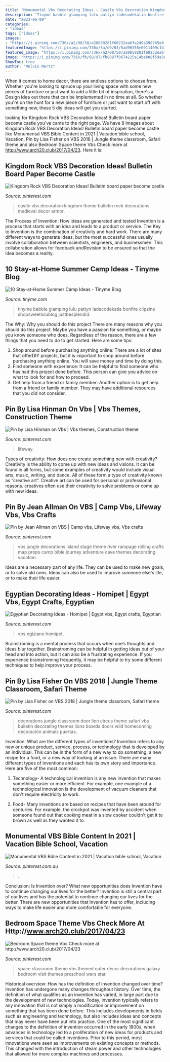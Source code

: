 ```yaml
---
title: "Monumental Vbs Decorating Ideas ~ Castle Vbs Decoration Kingdom Theme Bulletin Rock Decorations Medieval Decor Armor"
description: "Tinyme babble glamping lulu pattyn ladecodekatia bonfire clipzine shopsweetlulublog justbesplendid"
date: "2023-06-09"
categories:
- "ideas"
tags: ["ideas"]
images:
- "https://i.pinimg.com/736x/a2/08/50/a20850281f60232ea6fa249a398765e0.jpg"
featuredImage: "https://i.pinimg.com/736x/5a/d9/63/5ad96355e0911409c1b1a3b60ff3a837--medieval-decorations-castle-vbs-decorations.jpg"
featured_image: "https://i.pinimg.com/736x/a2/08/50/a20850281f60232ea6fa249a398765e0.jpg"
image: "https://i.pinimg.com/736x/fb/88/97/fb8897f0674225a14beb08f59a3ed671.jpg"
ShowToc: true
author: "Melvin Mertz"
---
```



When it comes to home decor, there are endless options to choose from. Whether you're looking to spruce up your living space with some new pieces of furniture or just want to add a little bit of inspiration, there's a Design idea out there that can be implemented in no time at all. So whether you're on the hunt for a new piece of furniture or just want to start off with something new, these 5 diy ideas will get you started.

	

		
looking for Kingdom Rock VBS Decoration Ideas! Bulletin board paper become castle you've came to the right page. We have 8 Images about Kingdom Rock VBS Decoration Ideas! Bulletin board paper become castle like Monumental VBS Bible Content in 2021 | Vacation bible school, Vacation, Pin by Lisa Fisher on VBS 2018 | Jungle theme classroom, Safari theme and also Bedroom Space theme Vbs Check more at http://www.arch20.club/2017/04/23. Here it is:
		
    
## Kingdom Rock VBS Decoration Ideas! Bulletin Board Paper Become Castle

<img loading=lazy src="https://i.pinimg.com/736x/5a/d9/63/5ad96355e0911409c1b1a3b60ff3a837--medieval-decorations-castle-vbs-decorations.jpg" onerror="this.onerror=null;this.src='https://tse2.mm.bing.net/th?id=OIP.QtOLlbAxLzrmjCgQ0iGCzwHaLG&amp;pid=15.1';" alt="Kingdom Rock VBS Decoration Ideas! Bulletin board paper become castle">

_Source: pinterest.com_

>castle vbs decoration kingdom theme bulletin rock decorations medieval decor armor. 

	

The Process of Invention: How ideas are generated and tested
Invention is a process that starts with an idea and leads to a product or service. The Key to Invention is the combination of creativity and hard work. There are many different ways to generate ideas, but the most successful ones usually involve collaboration between scientists, engineers, and businessmen. This collaboration allows for feedback andRevision to be ensured so that the idea becomes a reality.

    
## 10 Stay-at-Home Summer Camp Ideas - Tinyme Blog

<img loading=lazy src="https://www.tinyme.com/blog/wp-content/uploads/10-stay-at-home-summer-camp-ideas/10-Stay-at-Home-Summer-Camp-Ideas-1.jpg" onerror="this.onerror=null;this.src='https://tse2.mm.bing.net/th?id=OIP.Ds9lV0LAYfotog3r1weYuAHaLI&amp;pid=15.1';" alt="10 Stay-at-Home Summer Camp Ideas - Tinyme Blog">

_Source: tinyme.com_

>tinyme babble glamping lulu pattyn ladecodekatia bonfire clipzine shopsweetlulublog justbesplendid. 

	

The Why: Why you should do this project
There are many reasons why you should do this project. Maybe you have a passion for something, or maybe you know someone who does. Regardless of the reason, there are a few things that you need to do to get started. Here are some tips:
1. Shop around before purchasing anything online: There are a lot of sites that offerDIY projects, but it is important to shop around before purchasing anything online. You will save money and time by doing this.
2. Find someone with experience: It can be helpful to find someone who has had this project done before. This person can give you advice on what to look for and how to proceed.
3. Get help from a friend or family member: Another option is to get help from a friend or family member. They may have additional resources that you did not consider.

    
## Pin By Lisa Hinman On Vbs | Vbs Themes, Construction Theme

<img loading=lazy src="https://i.pinimg.com/736x/13/6c/6c/136c6c39164966f7a359bcbea32c3f7b.jpg" onerror="this.onerror=null;this.src='https://tse4.mm.bing.net/th?id=OIP.EIsC4-QvYTT9c5DbaegiKQHaFv&amp;pid=15.1';" alt="Pin by Lisa Hinman on Vbs | Vbs themes, Construction theme">

_Source: pinterest.com_

>lifeway. 

	

Types of creativity: How does one create something new with creativity?
Creativity is the ability to come up with new ideas and visions. It can be found in all forms, but some examples of creativity would include visual arts, music, writing, and dance. All of these form a type of creativity known as “creative art”. Creative art can be used for personal or professional reasons. creatives often use their creativity to solve problems or come up with new ideas.

    
## Pin By Jean Allman On VBS | Camp Vbs, Lifeway Vbs, Vbs Crafts

<img loading=lazy src="https://i.pinimg.com/736x/a2/08/50/a20850281f60232ea6fa249a398765e0.jpg" onerror="this.onerror=null;this.src='https://tse2.mm.bing.net/th?id=OIP.XuzN8MYXkypAmXxzjT6fGAHaHa&amp;pid=15.1';" alt="Pin by Jean Allman on VBS | Camp vbs, Lifeway vbs, Vbs crafts">

_Source: pinterest.com_

>vbs jungle decorations island stage theme river rampage rolling crafts map props camp bible journey adventure cave themes decorating vacation. 

	

Ideas are a necessary part of any life. They can be used to make new goals, or to solve old ones. Ideas can also be used to improve someone else's life, or to make their life easier.

    
## Egyptian Decorating Ideas - Homipet | Egypt Vbs, Egypt Crafts, Egyptian

<img loading=lazy src="https://i.pinimg.com/originals/89/d0/13/89d013b8778e8e19dc07ff3f4e88e33d.jpg" onerror="this.onerror=null;this.src='https://tse1.mm.bing.net/th?id=OIP.Qdvfz9rraGRhlA9I8Wrm7QHaLW&amp;pid=15.1';" alt="Egyptian Decorating Ideas - Homipet | Egypt vbs, Egypt crafts, Egyptian">

_Source: pinterest.com_

>vbs egiziano homipet. 

	

Brainstroming is a mental process that occurs when one’s thoughts and ideas blur together. Brainstroming can be helpful in getting ideas out of your head and into action, but it can also be a frustrating experience. If you experience brainstroming frequently, it may be helpful to try some different techniques to help improve your process.

    
## Pin By Lisa Fisher On VBS 2018 | Jungle Theme Classroom, Safari Theme

<img loading=lazy src="https://i.pinimg.com/736x/fb/88/97/fb8897f0674225a14beb08f59a3ed671.jpg" onerror="this.onerror=null;this.src='https://tse1.mm.bing.net/th?id=OIP.sROZc9wWJxDSfawcFZr2qQHaIH&amp;pid=15.1';" alt="Pin by Lisa Fisher on VBS 2018 | Jungle theme classroom, Safari theme">

_Source: pinterest.com_

>decorations jungle classroom door lion circus theme safari vbs bulletin decorating themes lions boards doors wild homecoming decoración animals puertas. 

	

Invention: What are the different types of inventions?
Invention refers to any new or unique product, service, process, or technology that is developed by an individual. This can be in the form of a new way to do something, a new recipe for a food, or a new way of looking at an issue. There are many different types of inventions and each has its own story and importance. Here are five of the most common:
1. Technology- A technological invention is any new invention that makes something easier or more efficient. For example, one example of a technological innovation is the development of vacuum cleaners that don't require electricity to work.

2. Food- Many inventions are based on recipes that have been around for centuries. For example, the crockpot was invented by accident when someone found out that cooking meat in a slow cooker couldn't get it to brown as well as they wanted it to.

    
## Monumental VBS Bible Content In 2021 | Vacation Bible School, Vacation

<img loading=lazy src="https://i.pinimg.com/736x/d1/57/db/d157db04671890cb34578f0495993bee.jpg" onerror="this.onerror=null;this.src='https://tse3.mm.bing.net/th?id=OIP._IPvqjPGcxTU3hHWbNdRJwHaR_&amp;pid=15.1';" alt="Monumental VBS Bible Content in 2021 | Vacation bible school, Vacation">

_Source: pinterest.com.au_

>. 

	

Conclusion: Is Invention over? What new opportunities does Invention have to continue changing our lives for the better?
Invention is still a central part of our lives and has the potential to continue changing our lives for the better. There are new opportunities that Invention has to offer, including ways to make life easier and more comfortable for everyone.

    
## Bedroom Space Theme Vbs Check More At Http://www.arch20.club/2017/04/23

<img loading=lazy src="https://i.pinimg.com/originals/c8/67/3e/c8673e064833216c706f9f1e7645cc39.jpg" onerror="this.onerror=null;this.src='https://tse1.mm.bing.net/th?id=OIP._KtJTIQSQtXhoKViIeKI0gHaJ4&amp;pid=15.1';" alt="Bedroom Space theme Vbs Check more at http://www.arch20.club/2017/04/23">

_Source: pinterest.com_

>space classroom theme vbs themed outer decor decorations galaxy bedroom visit themes preschool wars star. 

	

Historical overview: How has the definition of invention changed over time?
Invention has undergone many changes throughout history. Over time, the definition of what qualifies as an invention has varied, in large part due to the development of new technologies. Today, invention typically refers to any innovation that is not simply a modification or improvement on something that has been done before. This includes developments in fields such as engineering and technology, but also includes ideas and concepts that may never have been put into practice.
One of the most significant changes to the definition of invention occurred in the early 1800s, when advances in technology led to a proliferation of new ideas for products and services that could be called inventions. Prior to this period, most innovations were seen as improvements on existing concepts or methods. This changed with the introduction of steam power and other technologies that allowed for more complex machines and processes.

